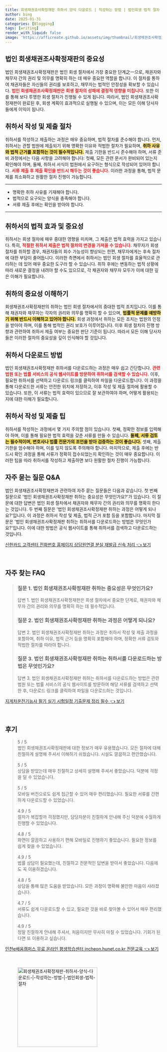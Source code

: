 ```yaml
---
title: 회생채권조사확정재판 취하서 양식 다운로드 | 작성하는 방법 | 법인회생 법적 절차
author: bing
date: 2025-01-31
categories: [Blogging]
tags: [writing]
render_with_liquid: false
image: 'https://afficreate.github.io/assets/img/thumbnail/회생채권조사확정재판-취하서-양식-다운로드-|-작성하는-방법-|-법인회생-법적-절차.webp'
---
```



<h2 id='법인_회생채권조사확정재판의_중요성'>법인 회생채권조사확정재판의 중요성</h2>

<p>법인 회생채권조사확정재판은 법인 회생 절차에서 가장 중요한 단계之一으로, 채권자와 채무자 간의 권리 및 의무를 명확히 하는 데 매우 중요한 역할을 합니다. 이 절차를 통하여 채권자들은 자신들의 권리를 보호하고, 채무자는 법적인 안정성을 확보할 수 있습니다. <b><span style="color: #ee2323;">법인 회생채권조사확정재판은 회생 절차의 성패에 결정적 영향을 미칩니다.</span></b> 또한 이를 통해 보다 투명한 회생 절차가 진행될 수 있게 됩니다. 따라서, 법인 회생채권조사확정재판이 완료된 후, 회생 계획이 효과적으로 실행될 수 있으며, 이는 모든 이해 당사자들에게 이익이 됩니다.</p>

<h2 id='취하서_작성_및_제출_절차'>취하서 작성 및 제출 절차</h2>

<p>취하서를 작성하고 제출하는 과정은 매우 중요하며, 법적 절차를 준수해야 합니다. 먼저, 취하서는 관할 법원에 제출되기 위해 명확한 이유와 적법한 절차가 필요하며, <b><span style="background-color: #ffe066;">취하 사유와 법적 근거를 포함하는 것이 필수적입니다.</span></b> 제출 기한을 반드시 준수해야 하며, 서류 준비 과정에서는 다음 사항을 고려해야 합니다: 첫째, 모든 관련 문서가 완비되어 있는지 확인해야 하며, 둘째, 취하서 서식이 법원에서 요구하는 형식으로 작성되어 있어야 합니다. <b><span style="color: #ee2323;">서류 제출 후 제출 확인을 반드시 해두는 것이 좋습니다.</span></b> 이러한 과정을 통해, 법적 문제를 최소화하고 원활한 절차 진행이 가능합니다.</p>

<hr />

<ul>
    <li>명확한 취하 사유를 기재해야 합니다.</li>
    <li>법적으로 요구되는 양식을 충족해야 합니다.</li>
    <li>서류 제출 후에는 확인을 받아야 합니다.</li>
</ul>

<hr />

<h2 id='취하서의_법적_효과_및_중요성'>취하서의 법적 효과 및 중요성</h2>

<p>취하서는 회생 절차에 매우 중대한 영향을 미치며, 그 제출은 법적 효력을 가지고 있습니다. 특히, <b><span style="color: #ee2323;">적절한 취하서 제출은 법적 절차의 변경을 가져올 수 있습니다.</span></b> 채무자가 회생 절차를 취하할 경우, 채권자들의 회수 가능성이 향상되는 한편, 채무자에게는 후속 절차에 대한 부담이 줄어듭니다. 이러한 측면에서 취하서는 법인 회생 절차를 효율적으로 관리하는 데 있어 매우 중요한 도구라 할 수 있습니다. 취하 후에는 변동하는 법적 상황에 따라 새로운 결정을 내려야 할 수도 있으므로, 각 채권자와 채무자 모두가 이에 대한 깊은 이해가 필요합니다.</p>

<h2 id='취하의_중요성_이해하기'>취하의 중요성 이해하기</h2>

<p>회생채권조사확정재판의 취하는 법인 회생 절차에서의 중대한 법적 조치입니다. 이를 통해 채권자와 채무자는 각자의 권리와 의무를 명확히 할 수 있으며, <b><span style="background-color: #ffe066;">법률적 문제를 예방하기 위해 반드시 이해하고 있어야 합니다.</span></b> 회생 과정에서 취하는 모든 조치는 법원의 인정을 받아야 하며, 이를 통해 법적인 권리 보호가 이루어집니다. 이후 회생 절차의 진행 방향과 관련하여 취하서 제출 여부는 중요한 판단 기준이 됩니다. 따라서 모든 이해 당사자들은 이러한 절차의 중요성을 깊이 인식해야 할 것입니다.</p>

<h2 id='취하서_다운로드_방법'>취하서 다운로드 방법</h2>

<p>법인 회생채권조사확정재판 취하서를 다운로드하는 과정은 매우 쉽고 간단합니다. <b><span style="color: #ee2323;">관련 법원 또는 법률 서비스의 공식 웹사이트를 방문하여 취하서를 검색할 수 있습니다.</span></b> 이후, 필요한 취하서를 선택하고 다운로드 링크를 클릭하여 파일을 다운로드합니다. 이 과정을 통해 다운로드한 서류는 안전한 위치에 저장하고, 이후 작성 및 제출 절차에 활용할 수 있습니다. 또한, 이 서류는 법적 효력이 있으므로 잘 보관하여야 하며, 어떻게 활용되는지에 대한 이해가 필요합니다.</p>

<h2 id='취하서_작성_및_제출_팁'>취하서 작성 및 제출 팁</h2>

<p>취하서를 작성하는 과정에서 몇 가지 주의할 점이 있습니다. 첫째, 정확한 정보를 입력해야 하며, 이를 통해 필요한 법적 효력을 갖춘 서류를 만들 수 있습니다. <b><span style="background-color: #ffe066;">둘째, 서류 검토는 필수적이며, 변호사나 법률 전문가의 조언을 받아 검증하는 것이 좋습니다.</span></b> 셋째, 제출 기한을 엄수해야 하며, 이를 잊지 않도록 주의해야 합니다. 마지막으로, 제출 후에는 반드시 확인 과정을 통해 서류가 정확히 접수되었는지 확인하는 것이 매우 중요합니다. 이러한 팁을 따라 취하서를 작성하고 제출하면 보다 원활한 절차 진행이 가능합니다.</p>

<h2 id='자주_묻는_질문_QNA'>자주 묻는 질문 Q&A</h2>

<p>법인 회생채권조사확정재판과 관련하여 자주 묻는 질문들은 다음과 같습니다. 첫 번째 질문으로 '법인 회생채권조사확정재판 취하는 중요성은 무엇인가요?'가 있습니다. 이 질문에 대한 답변은 법인 회생 절차에서 채권자와 채무자 간의 권리와 의무를 명확히 한다는 것입니다. 두 번째 질문은 '법인 회생채권조사확정재판 취하는 과정은 어떻게 되나요?'입니다. 이 과정은 취하서 작성 및 제출, 법적 근거 포함 등을 포함합니다. 마지막 질문은 '법인 회생채권조사확정재판 취하는 취하서를 다운로드하는 방법은 무엇인가요?'입니다. 이에 대한 방법은 공식 웹사이트를 통해 취하서를 검색하고 다운로드하는 것입니다.</p>


<p><a class="click-button" title="신한카드 고객센터 전화번호 홈페이지 상담원연결 분실 재발급 신속 처리" href="https://afficreate.github.io/posts/%EC%8B%A0%ED%95%9C%EC%B9%B4%EB%93%9C-%EA%B3%A0%EA%B0%9D%EC%84%BC%ED%84%B0-%EC%A0%84%ED%99%94%EB%B2%88%ED%98%B8-%ED%99%88%ED%8E%98%EC%9D%B4%EC%A7%80-%EC%83%81%EB%8B%B4%EC%9B%90%EC%97%B0%EA%B2%B0-%EB%B6%84%EC%8B%A4-%EC%9E%AC%EB%B0%9C%EA%B8%89-%EC%8B%A0%EC%86%8D-%EC%B2%98%EB%A6%AC/" rel="dofollow">신한카드 고객센터 전화번호 홈페이지 상담원연결 분실 재발급 신속 처리 👈 보기</a></p><br>
<h2 id='자주_찾는_FAQ'>자주 찾는 FAQ</h2>
<div itemscope="" itemtype="https://schema.org/FAQPage">
<blockquote>
<div itemscope="" itemprop="mainEntity" itemtype="https://schema.org/Question">
<h3 itemprop="name">질문 1. 법인 회생채권조사확정재판 취하는 중요성은 무엇인가요?</h3>
<div itemscope="" itemprop="acceptedAnswer" itemtype="https://schema.org/Answer">
<span itemprop="text">
<p>답변 1. 법인 회생채권조사확정재판은 회생 절차에서 중요한 단계로, 채권자와 채무자 간의 권리와 의무를 명확히 하는 데 필수적입니다.</p>
</span>
</div>
</div>
<div itemscope="" itemprop="mainEntity" itemtype="https://schema.org/Question">
<h3 itemprop="name">질문 2. 법인 회생채권조사확정재판 취하는 과정은 어떻게 되나요?</h3>
<div itemscope="" itemprop="acceptedAnswer" itemtype="https://schema.org/Answer">
<span itemprop="text">
<p>답변 2. 법인 회생채권조사확정재판 취하는 과정은 취하서 작성 및 제출 과정을 포함하며, 취하 이유, 법적 근거 등을 명확히 포함해야 하며, 정확한 서류 검토와 적법한 절차를 따라야 합니다.</p>
</span>
</div>
</div>
<div itemscope="" itemprop="mainEntity" itemtype="https://schema.org/Question">
<h3 itemprop="name">질문 3. 법인 회생채권조사확정재판 취하는 취하서를 다운로드하는 방법은 무엇인가요?</h3>
<div itemscope="" itemprop="acceptedAnswer" itemtype="https://schema.org/Answer">
<span itemprop="text">
<p>답변 3. 법인 회생채권조사확정재판 취하는 취하서를 다운로드하는 방법은 관련 법원 또는 법률 서비스의 공식 웹사이트를 방문하여 해당 서류를 검색하고 선택한 후, 다운로드 링크를 클릭하여 파일을 다운로드하는 것입니다.</p>
</span>
</div>
</div>
</blockquote>
</div>
<p><a class="click-button" title="지게차운전기능사 필기 실기 시험일정 기출문제 정리 필수" href="https://afficreate.github.io/posts/%EC%A7%80%EA%B2%8C%EC%B0%A8%EC%9A%B4%EC%A0%84%EA%B8%B0%EB%8A%A5%EC%82%AC-%ED%95%84%EA%B8%B0-%EC%8B%A4%EA%B8%B0-%EC%8B%9C%ED%97%98%EC%9D%BC%EC%A0%95-%EA%B8%B0%EC%B6%9C%EB%AC%B8%EC%A0%9C-%EC%A0%95%EB%A6%AC-%ED%95%84%EC%88%98/" rel="dofollow">지게차운전기능사 필기 실기 시험일정 기출문제 정리 필수 👈 보기</a></p><br>
<h2 id='후기'>후기</h2>
<div itemscope itemtype="https://schema.org/Product">
  <blockquote>
  <div itemprop="review" itemscope itemtype="https://schema.org/Review">
      <div itemprop="reviewRating" itemscope itemtype="https://schema.org/Rating"> <span itemprop="ratingValue">5</span> / <span itemprop="bestRating">5</span> </div>
      <span itemprop="reviewBody">법인 회생채권조사확정재판에 대한 정보가 매우 유용했습니다. 모든 절차에 대해 친절하게 설명해 주셔서 이해하기 쉬웠습니다. 시설도 깔끔하고 편안했습니다.</span>
  </div>
  <br>
  <div itemprop="review" itemscope itemtype="https://schema.org/Review">
      <div itemprop="reviewRating" itemscope itemtype="https://schema.org/Rating"> <span itemprop="ratingValue">5</span> / <span itemprop="bestRating">5</span> </div>
      <span itemprop="reviewBody">상담을 받았는데 매우 친절하고 상세히 설명해 주셔서 좋았습니다. 덕분에 걱정을 덜 수 있었습니다.</span>
  </div>
  <br>
  <div itemprop="review" itemscope itemtype="https://schema.org/Review">
      <div itemprop="reviewRating" itemscope itemtype="https://schema.org/Rating"> <span itemprop="ratingValue">5</span> / <span itemprop="bestRating">5</span> </div>
      <span itemprop="reviewBody">모바일 버전으로도 쉽게 접근할 수 있어 매우 편리했습니다. 필요한 서류를 간편하게 다운로드할 수 있었습니다.</span>
  </div>
  <br>
  <div itemprop="review" itemscope itemtype="https://schema.org/Review">
      <div itemprop="reviewRating" itemscope itemtype="https://schema.org/Rating"> <span itemprop="ratingValue">4.9</span> / <span itemprop="bestRating">5</span> </div>
      <span itemprop="reviewBody">절차가 복잡할까 걱정했지만, 담당자분이 친절하게 안내해 주신 덕분에 수월하게 진행할 수 있었습니다.</span>
  </div>
  <br>
  <div itemprop="review" itemscope itemtype="https://schema.org/Review">
      <div itemprop="reviewRating" itemscope itemtype="https://schema.org/Rating"> <span itemprop="ratingValue">4.8</span> / <span itemprop="bestRating">5</span> </div>
      <span itemprop="reviewBody">화면이 깔끔하고 사용하기 편해 모바일로 진행하기 좋았습니다. 필요한 정보를 쉽게 찾을 수 있었습니다.</span>
  </div>
  <br>
  <div itemprop="review" itemscope itemtype="https://schema.org/Review">
      <div itemprop="reviewRating" itemscope itemtype="https://schema.org/Rating"> <span itemprop="ratingValue">4.9</span> / <span itemprop="bestRating">5</span> </div>
      <span itemprop="reviewBody">법률 상담이 필요했는데, 친절하고 전문적인 답변을 받아서 좋았습니다. 다음에도 꼭 이용하겠습니다.</span>
  </div>
  <br>
  <div itemprop="review" itemscope itemtype="https://schema.org/Review">
      <div itemprop="reviewRating" itemscope itemtype="https://schema.org/Rating"> <span itemprop="ratingValue">4.8</span> / <span itemprop="bestRating">5</span> </div>
      <span itemprop="reviewBody">상담을 통해 많은 도움을 받았습니다. 모든 과정이 명확해 불안한 마음이 사라졌습니다.</span>
  </div>
  <br>
  <div itemprop="review" itemscope itemtype="https://schema.org/Review">
      <div itemprop="reviewRating" itemscope itemtype="https://schema.org/Rating"> <span itemprop="ratingValue">4.7</span> / <span itemprop="bestRating">5</span> </div>
      <span itemprop="reviewBody">서류도 쉽게 다운로드할 수 있고, 필요한 것을 바로 찾아볼 수 있어서 매우 편리했습니다.</span>
  </div>
  <br>
  <div itemprop="review" itemscope itemtype="https://schema.org/Review">
      <div itemprop="reviewRating" itemscope itemtype="https://schema.org/Rating"> <span itemprop="ratingValue">4.9</span> / <span itemprop="bestRating">5</span> </div>
      <span itemprop="reviewBody">정말 친절하게 안내해 주셔서, 처음이지만 무사히 마칠 수 있었습니다. 기회가 된다면 또 이용하고 싶습니다.</span>
  </div>
  </blockquote>
</div>
<p><a class="click-button" title="인천e배움캠퍼스 무료 온라인 평생학습센터 incheon.hunet.co.kr 전문교육" href="https://afficreate.github.io/posts/%EC%9D%B8%EC%B2%9Ce%EB%B0%B0%EC%9B%80%EC%BA%A0%ED%8D%BC%EC%8A%A4-%EB%AC%B4%EB%A3%8C-%EC%98%A8%EB%9D%BC%EC%9D%B8-%ED%8F%89%EC%83%9D%ED%95%99%EC%8A%B5%EC%84%BC%ED%84%B0-incheon.hunet.co.kr-%EC%A0%84%EB%AC%B8%EA%B5%90%EC%9C%A1/" rel="dofollow">인천e배움캠퍼스 무료 온라인 평생학습센터 incheon.hunet.co.kr 전문교육 👈 보기</a></p><br>
<figure class="image"><img src="https://afficreate.github.io/assets/img/thumbnail/회생채권조사확정재판-취하서-양식-다운로드-|-작성하는-방법-|-법인회생-법적-절차.webp" alt="회생채권조사확정재판-취하서-양식-다운로드-|-작성하는-방법-|-법인회생-법적-절차" width="256" height="256"></figure>